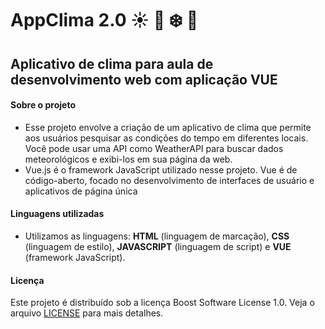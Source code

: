 # AppClima 2.0 :sunny: :maple_leaf: :snowflake:	:hibiscus: 

## Aplicativo de clima para aula de desenvolvimento web com aplicação VUE

#### Sobre o projeto

* Esse projeto envolve a criação de um aplicativo de clima que permite aos usuários pesquisar as condições do tempo em diferentes locais. 
Você pode usar uma API como WeatherAPI para buscar dados meteorológicos e exibi-los em sua página da web.
* Vue.js é o framework JavaScript utilizado nesse projeto. Vue é de código-aberto, focado no desenvolvimento de interfaces de usuário e aplicativos de página única

#### Linguagens utilizadas

* Utilizamos as linguagens: 
**HTML** (linguagem de marcação), **CSS** (linguagem de estilo), **JAVASCRIPT** (linguagem de script) e **VUE** (framework JavaScript).

#### Licença
Este projeto é distribuído sob a licença Boost Software License 1.0. Veja o arquivo [LICENSE](LICENSE) para mais detalhes.
